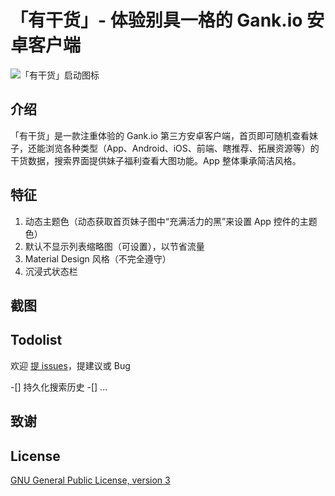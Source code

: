 # 「有干货」- 体验别具一格的 Gank.io 安卓客户端

![「有干货」启动图标](https://github.com/Bakumon/UGank/raw/master/art/ic_launcher.png)

## 介绍

「有干货」是一款注重体验的 Gank.io 第三方安卓客户端，首页即可随机查看妹子，还能浏览各种类型（App、Android、iOS、前端、瞎推荐、拓展资源等）的干货数据，搜索界面提供妹子福利查看大图功能。App 整体秉承简洁风格。

## 特征

1. 动态主题色（动态获取首页妹子图中“充满活力的黑”来设置 App 控件的主题色）
2. 默认不显示列表缩略图（可设置），以节省流量
3. Material Design 风格（不完全遵守）
4. 沉浸式状态栏

## 截图

## Todolist

欢迎 [提 issues](https://github.com/Bakumon/UGank/issues/new)，提建议或 Bug

-[] 持久化搜索历史
-[] ...

## 致谢

## License

[GNU General Public License, version 3](https://github.com/Bakumon/UGank/blob/master/LICENSE)